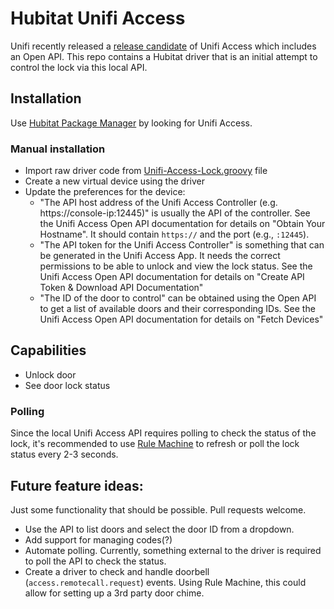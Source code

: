 # Hubitat Unifi Access

Unifi recently released a [release candidate](https://community.ui.com/releases/UniFi-Access-Application-1-9-3/c8e99eba-397a-4431-8d7b-497da987b4b7) of Unifi Access which includes an Open API. This repo contains a Hubitat driver that is an initial attempt to control the lock via this local API.

## Installation

Use [Hubitat Package Manager](https://hubitatpackagemanager.hubitatcommunity.com/installPkg.html) by looking for Unifi Access.

### Manual installation

* Import raw driver code from [Unifi-Access-Lock.groovy](https://raw.githubusercontent.com/GarthDB/hubitat-unifi-access/main/drivers/Unifi-Access-Lock.groovy) file
* Create a new virtual device using the driver
* Update the preferences for the device:
  * "The API host address of the Unifi Access Controller (e.g. https://console-ip:12445)" is usually the API of the controller. See the Unifi Access Open API documentation for details on "Obtain Your Hostname". It should contain `https://` and the port (e.g., `:12445`).
  * "The API token for the Unifi Access Controller" is something that can be generated in the Unifi Access App. It needs the correct permissions to be able to unlock and view the lock status. See the Unifi Access Open API documentation for details on "Create API Token & Download API Documentation"
  * "The ID of the door to control" can be obtained using the Open API to get a list of available doors and their corresponding IDs. See the Unifi Access Open API documentation for details on "Fetch Devices"

## Capabilities

* Unlock door
* See door lock status

### Polling

Since the local Unifi Access API requires polling to check the status of the lock, it's recommended to use [Rule Machine](https://docs2.hubitat.com/apps/rule-machine) to refresh or poll the lock status every 2-3 seconds.

## Future feature ideas:

Just some functionality that should be possible. Pull requests welcome.

* Use the API to list doors and select the door ID from a dropdown.
* Add support for managing codes(?)
* Automate polling. Currently, something external to the driver is required to poll the API to check the status.
* Create a driver to check and handle doorbell (`access.remotecall.request`) events. Using Rule Machine, this could allow for setting up a 3rd party door chime.
